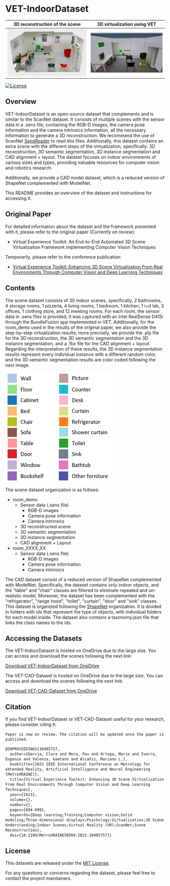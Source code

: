 # VET-IndoorDataset

3D reconstruction of the scene | 3D virtualization using VET
:-------------------------:|:-------------------------:
|![Figure 1](./Images/room_cut.png)|![Figure 2](./Images/final_scene_VR.png)|

[![License](https://img.shields.io/badge/License-MIT-blue.svg)](https://github.com/Pamogar/VET-IndoorDataset/blob/main/LICENSE.txt)

## Overview
VET-IndoorDataset is an open-source dataset that complements and is similar to the ScanNet dataset. It consists of multiple scenes with the
sensor data in a .sens file, containing the RGB-D images, the camera pose information and the camera intrinsics information, all the necessary information to generate a 3D reconstruction.
We recommend the use of ScanNet [SensReader](https://github.com/ScanNet/ScanNet/tree/master/SensReader) to read this files. Additionally, this
dataset contains an extra scene with the different steps of the virtualization, specifically: 3D reconstruction, 3D semantic
segmentation, 3D instance segmentation and CAD alignment + layout. The dataset focuses on indoor
environments of various sizes and types, providing valuable resources for computer vision and robotics research.

Additionally, we provide a CAD model dataset, which is a reduced version of ShapeNet complemented with ModelNet.

This README provides an overview of the dataset and instructions for accessing it.


## Original Paper
For detailed information about the dataset and the framework presented with it, please refer to the original paper (Currently on review):
- Virtual Experience Toolkit: An End-to-End Automated 3D Scene Virtualization Framework implementing Computer Vision Techniques

Temporarily, please refer to the conference publication:
- [Virtual Experience Toolkit: Enhancing 3D Scene Virtualization From Real Environments Through Computer Vision and Deep Learning Techniques](https://ieeexplore.ieee.org/abstract/document/10405757)

## Contents
The scene dataset consists of 30 indoor scenes, specifically, 2 bathrooms, 4 storage rooms, 1 pizzeria, 4 living rooms, 1 bedroom, 1 kitchen, 1 i+d lab, 3 offices, 1 clothing store, and 12 meeting rooms.
For each room, the sensor data in .sens files is provided; it was captured with an Intel RealSense D415i through the BundleFusion app implemented in VET. Additionally, for the room_demo used in the results
of the original paper, we also provide the step-by-step virtualization results; more precisely, we provide the .ply file for the 3D reconstruction, the 3D semantic segmentation and the 3D instance 
segmentation, and a .fbx file for the CAD alignment + layout. Regarding the interpretation of these results, the 3D instance segmentation results represent every individual instance with a different random color,
and the 3D semantic segmentation results are color coded following the next image. 

![Figure 1](./Images/colors.png) 

The scene dataset organization is as follows:

- room_demo
	- Sensor data (.sens file)
		- RGB-D images
		- Camera pose information
		- Camera intrinsics
  	- 3D reconstructed scene
	- 3D semantic segmentation
	- 3D instance segmentation
	- CAD alignment + Layout
 - room_XXXX_XX
 	- Sensor data (.sens file)
   		- RGB-D images
		- Camera pose information
		- Camera intrinsics

The CAD dataset consist of a reduced version of ShapeNet complemented with ModelNet. Specifically, the dataset contains only indoor objects, and the "table" and "chair" classes are filtered to eliminate repeated and un-realistic model. Moreover, the dataset has been complemented with the "refrigerator", "range hood", "toilet", "curtain", "door" and "sink" classes. This dataset is organized following the [ShapeNet](https://shapenet.org/) organization. It is divided in folders with ids that represent the type of objects, with individual folders for each model inside. The dataset also contains a taxonomy.json file that links the class names to the ids.

## Accessing the Datasets
The VET-IndoorDataset is hosted on OneDrive due to the large size. You can access and download the scenes following the next link:

[Download VET-IndoorDataset from OneDrive](https://upvedues-my.sharepoint.com/:f:/g/personal/pamogar_upv_edu_es/EkXtIVKaAltNkaleXeFLfZABZpTvqg6BDXhUDPDmm410qw?e=45wBNp)

The VET-CAD-Dataset is hosted on OneDrive due to the large size. You can access and download the scenes following the next link:

[Download VET-CAD-Dataset from OneDrive](https://upvedues-my.sharepoint.com/:f:/g/personal/pamogar_upv_edu_es/Ev8i533sCsJMi_H4_Ghw0sUBHM1eB_q4gAidiUUITKRXiQ?e=FE5Ije)

## Citation
If you find VET-IndoorDataset or VET-CAD-Dataset useful for your research, please consider citing it:

```
Paper is now on review. The citation will be updated once the paper is published.
```

```
@INPROCEEDINGS{10405757,
  author={Garcia, Clara and Mora, Pau and Ortega, Mario and Ivorra, Eugenio and Valenza, Gaetano and Alcañiz, Mariano L.},
  booktitle={2023 IEEE International Conference on Metrology for eXtended Reality, Artificial Intelligence and Neural Engineering (MetroXRAINE)}, 
  title={Virtual Experience Toolkit: Enhancing 3D Scene Virtualization From Real Environments Through Computer Vision and Deep Learning Techniques}, 
  year={2023},
  volume={},
  number={},
  pages={694-699},
  keywords={Deep learning;Training;Computer vision;Solid modeling;Three-dimensional displays;Psychology;Virtualization;3D Scene Understanding;Indoor Scenes;Virtual Reality (VR);ScanNet;Scene Reconstruction},
  doi={10.1109/MetroXRAINE58569.2023.10405757}}
```

## License
This datasets are released under the [MIT License](https://github.com/Pamogar/VET-IndoorDataset/blob/main/LICENSE).


For any questions or concerns regarding the dataset, please feel free to contact the project maintainers.

